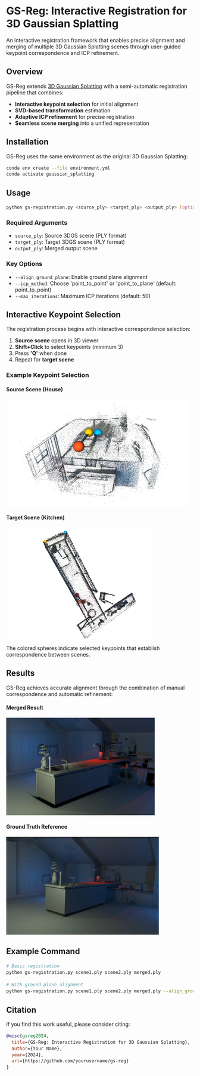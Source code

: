 # GS-Reg: Interactive Registration for 3D Gaussian Splatting

An interactive registration framework that enables precise alignment and merging of multiple 3D Gaussian Splatting scenes through user-guided keypoint correspondence and ICP refinement.

## Overview

GS-Reg extends [3D Gaussian Splatting](https://github.com/graphdeco-inria/gaussian-splatting) with a semi-automatic registration pipeline that combines:
- **Interactive keypoint selection** for initial alignment
- **SVD-based transformation** estimation
- **Adaptive ICP refinement** for precise registration
- **Seamless scene merging** into a unified representation

## Installation

GS-Reg uses the same environment as the original 3D Gaussian Splatting:

```bash
conda env create --file environment.yml
conda activate gaussian_splatting
```

## Usage

```bash
python gs-registration.py <source_ply> <target_ply> <output_ply> [options]
```

### Required Arguments
- `source_ply`: Source 3DGS scene (PLY format)
- `target_ply`: Target 3DGS scene (PLY format)  
- `output_ply`: Merged output scene

### Key Options
- `--align_ground_plane`: Enable ground plane alignment
- `--icp_method`: Choose 'point_to_point' or 'point_to_plane' (default: point_to_point)
- `--max_iterations`: Maximum ICP iterations (default: 50)

## Interactive Keypoint Selection

The registration process begins with interactive correspondence selection:

1. **Source scene** opens in 3D viewer
2. **Shift+Click** to select keypoints (minimum 3)
3. Press **'Q'** when done
4. Repeat for **target scene**

### Example Keypoint Selection

#### Source Scene (House)
![House Keypoint Selection](assets/house_split.png)

#### Target Scene (Kitchen)
![Kitchen Keypoint Selection](assets/kitchen_split.png)

The colored spheres indicate selected keypoints that establish correspondence between scenes.

## Results

GS-Reg achieves accurate alignment through the combination of manual correspondence and automatic refinement:

#### Merged Result
![Registration Result](assets/ex_result.png)

#### Ground Truth Reference
![Ground Truth](assets/gt.png)

## Example Command

```bash
# Basic registration
python gs-registration.py scene1.ply scene2.ply merged.ply

# With ground plane alignment
python gs-registration.py scene1.ply scene2.ply merged.ply --align_ground_plane
```

## Citation

If you find this work useful, please consider citing:
```bibtex
@misc{gsreg2024,
  title={GS-Reg: Interactive Registration for 3D Gaussian Splatting},
  author={Your Name},
  year={2024},
  url={https://github.com/yourusername/gs-reg}
}
```
